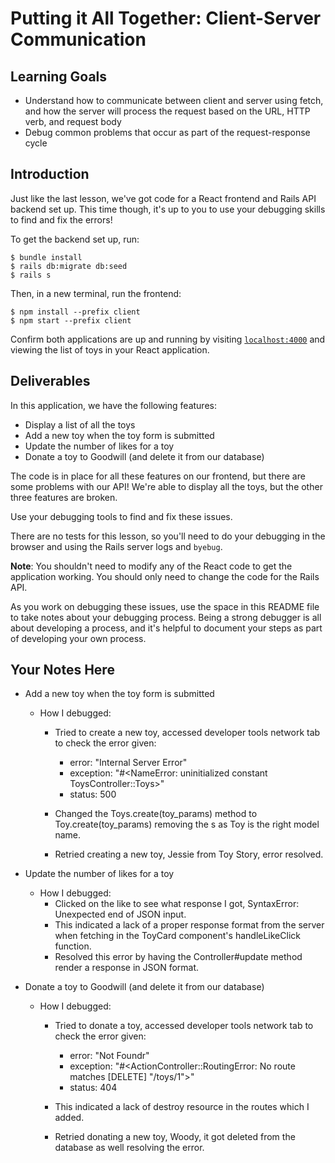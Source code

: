 # Putting it All Together: Client-Server Communication

## Learning Goals

- Understand how to communicate between client and server using fetch, and how
  the server will process the request based on the URL, HTTP verb, and request
  body
- Debug common problems that occur as part of the request-response cycle

## Introduction

Just like the last lesson, we've got code for a React frontend and Rails API
backend set up. This time though, it's up to you to use your debugging skills to
find and fix the errors!

To get the backend set up, run:

```console
$ bundle install
$ rails db:migrate db:seed
$ rails s
```

Then, in a new terminal, run the frontend:

```console
$ npm install --prefix client
$ npm start --prefix client
```

Confirm both applications are up and running by visiting
[`localhost:4000`](http://localhost:4000) and viewing the list of toys in your
React application.

## Deliverables

In this application, we have the following features:

- Display a list of all the toys
- Add a new toy when the toy form is submitted
- Update the number of likes for a toy
- Donate a toy to Goodwill (and delete it from our database)

The code is in place for all these features on our frontend, but there are some
problems with our API! We're able to display all the toys, but the other three
features are broken.

Use your debugging tools to find and fix these issues.

There are no tests for this lesson, so you'll need to do your debugging in the
browser and using the Rails server logs and `byebug`.

**Note**: You shouldn't need to modify any of the React code to get the
application working. You should only need to change the code for the Rails API.

As you work on debugging these issues, use the space in this README file to take
notes about your debugging process. Being a strong debugger is all about
developing a process, and it's helpful to document your steps as part of
developing your own process.

## Your Notes Here

- Add a new toy when the toy form is submitted

  - How I debugged:

    - Tried to create a new toy, accessed developer tools network tab to check the error given:

      - error: "Internal Server Error"
      - exception: "#<NameError: uninitialized constant ToysController::Toys>"
      - status: 500

    - Changed the Toys.create(toy_params) method to Toy.create(toy_params) removing the s as Toy is the right model name.
    - Retried creating a new toy, Jessie from Toy Story, error resolved.

- Update the number of likes for a toy

  - How I debugged:
    - Clicked on the like to see what response I got, SyntaxError: Unexpected end of JSON input.
    - This indicated a lack of a proper response format from the server when fetching in the ToyCard component's handleLikeClick function.
    - Resolved this error by having the Controller#update method render a response in JSON format.

- Donate a toy to Goodwill (and delete it from our database)

  - How I debugged:

    - Tried to donate a toy, accessed developer tools network tab to check the error given:

      - error: "Not Foundr"
      - exception: "#<ActionController::RoutingError: No route matches [DELETE] \"/toys/1\">"
      - status: 404

    - This indicated a lack of destroy resource in the routes which I added.
    - Retried donating a new toy, Woody, it got deleted from the database as well resolving the error.
